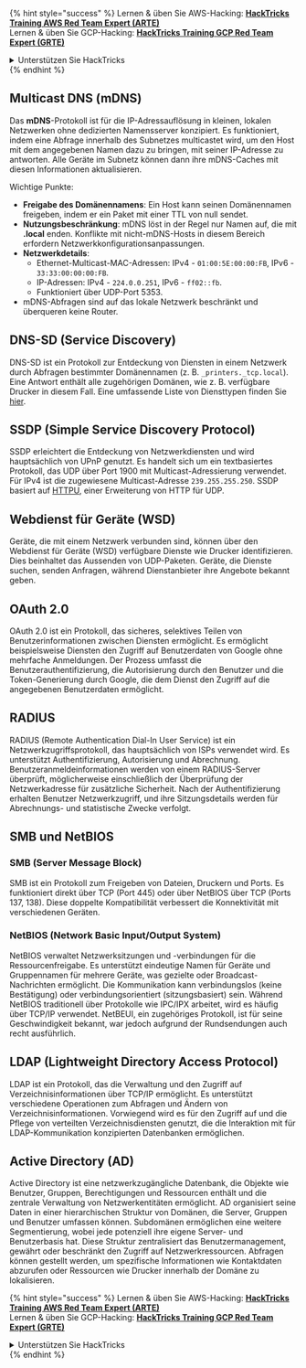 {% hint style="success" %}
Lernen & üben Sie AWS-Hacking: <img src="/.gitbook/assets/arte.png" alt="" data-size="line">[**HackTricks Training AWS Red Team Expert (ARTE)**](https://training.hacktricks.xyz/courses/arte)<img src="/.gitbook/assets/arte.png" alt="" data-size="line">\
Lernen & üben Sie GCP-Hacking: <img src="/.gitbook/assets/grte.png" alt="" data-size="line">[**HackTricks Training GCP Red Team Expert (GRTE)**<img src="/.gitbook/assets/grte.png" alt="" data-size="line">](https://training.hacktricks.xyz/courses/grte)

<details>

<summary>Unterstützen Sie HackTricks</summary>

* Überprüfen Sie die [**Abonnementpläne**](https://github.com/sponsors/carlospolop)!
* **Treten Sie der** 💬 [**Discord-Gruppe**](https://discord.gg/hRep4RUj7f) oder der [**Telegram-Gruppe**](https://t.me/peass) bei oder **folgen** Sie uns auf **Twitter** 🐦 [**@hacktricks\_live**](https://twitter.com/hacktricks\_live)**.**
* **Teilen Sie Hacking-Tricks, indem Sie PRs an die** [**HackTricks**](https://github.com/carlospolop/hacktricks) und [**HackTricks Cloud**](https://github.com/carlospolop/hacktricks-cloud) GitHub-Repositorys senden.

</details>
{% endhint %}


## Multicast DNS (mDNS)

Das **mDNS**-Protokoll ist für die IP-Adressauflösung in kleinen, lokalen Netzwerken ohne dedizierten Namensserver konzipiert. Es funktioniert, indem eine Abfrage innerhalb des Subnetzes multicastet wird, um den Host mit dem angegebenen Namen dazu zu bringen, mit seiner IP-Adresse zu antworten. Alle Geräte im Subnetz können dann ihre mDNS-Caches mit diesen Informationen aktualisieren.

Wichtige Punkte:
- **Freigabe des Domänennamens**: Ein Host kann seinen Domänennamen freigeben, indem er ein Paket mit einer TTL von null sendet.
- **Nutzungsbeschränkung**: mDNS löst in der Regel nur Namen auf, die mit **.local** enden. Konflikte mit nicht-mDNS-Hosts in diesem Bereich erfordern Netzwerkkonfigurationsanpassungen.
- **Netzwerkdetails**:
  - Ethernet-Multicast-MAC-Adressen: IPv4 - `01:00:5E:00:00:FB`, IPv6 - `33:33:00:00:00:FB`.
  - IP-Adressen: IPv4 - `224.0.0.251`, IPv6 - `ff02::fb`.
  - Funktioniert über UDP-Port 5353.
- mDNS-Abfragen sind auf das lokale Netzwerk beschränkt und überqueren keine Router.

## DNS-SD (Service Discovery)

DNS-SD ist ein Protokoll zur Entdeckung von Diensten in einem Netzwerk durch Abfragen bestimmter Domänennamen (z. B. `_printers._tcp.local`). Eine Antwort enthält alle zugehörigen Domänen, wie z. B. verfügbare Drucker in diesem Fall. Eine umfassende Liste von Diensttypen finden Sie [hier](http://www.dns-sd.org/ServiceTypes.html).

## SSDP (Simple Service Discovery Protocol)

SSDP erleichtert die Entdeckung von Netzwerkdiensten und wird hauptsächlich von UPnP genutzt. Es handelt sich um ein textbasiertes Protokoll, das UDP über Port 1900 mit Multicast-Adressierung verwendet. Für IPv4 ist die zugewiesene Multicast-Adresse `239.255.255.250`. SSDP basiert auf [HTTPU](https://en.wikipedia.org/wiki/HTTPU), einer Erweiterung von HTTP für UDP.


## Webdienst für Geräte (WSD)
Geräte, die mit einem Netzwerk verbunden sind, können über den Webdienst für Geräte (WSD) verfügbare Dienste wie Drucker identifizieren. Dies beinhaltet das Aussenden von UDP-Paketen. Geräte, die Dienste suchen, senden Anfragen, während Dienstanbieter ihre Angebote bekannt geben.

## OAuth 2.0
OAuth 2.0 ist ein Protokoll, das sicheres, selektives Teilen von Benutzerinformationen zwischen Diensten ermöglicht. Es ermöglicht beispielsweise Diensten den Zugriff auf Benutzerdaten von Google ohne mehrfache Anmeldungen. Der Prozess umfasst die Benutzerauthentifizierung, die Autorisierung durch den Benutzer und die Token-Generierung durch Google, die dem Dienst den Zugriff auf die angegebenen Benutzerdaten ermöglicht.

## RADIUS
RADIUS (Remote Authentication Dial-In User Service) ist ein Netzwerkzugriffsprotokoll, das hauptsächlich von ISPs verwendet wird. Es unterstützt Authentifizierung, Autorisierung und Abrechnung. Benutzeranmeldeinformationen werden von einem RADIUS-Server überprüft, möglicherweise einschließlich der Überprüfung der Netzwerkadresse für zusätzliche Sicherheit. Nach der Authentifizierung erhalten Benutzer Netzwerkzugriff, und ihre Sitzungsdetails werden für Abrechnungs- und statistische Zwecke verfolgt.

## SMB und NetBIOS

### SMB (Server Message Block)
SMB ist ein Protokoll zum Freigeben von Dateien, Druckern und Ports. Es funktioniert direkt über TCP (Port 445) oder über NetBIOS über TCP (Ports 137, 138). Diese doppelte Kompatibilität verbessert die Konnektivität mit verschiedenen Geräten.

### NetBIOS (Network Basic Input/Output System)
NetBIOS verwaltet Netzwerksitzungen und -verbindungen für die Ressourcenfreigabe. Es unterstützt eindeutige Namen für Geräte und Gruppennamen für mehrere Geräte, was gezielte oder Broadcast-Nachrichten ermöglicht. Die Kommunikation kann verbindungslos (keine Bestätigung) oder verbindungsorientiert (sitzungsbasiert) sein. Während NetBIOS traditionell über Protokolle wie IPC/IPX arbeitet, wird es häufig über TCP/IP verwendet. NetBEUI, ein zugehöriges Protokoll, ist für seine Geschwindigkeit bekannt, war jedoch aufgrund der Rundsendungen auch recht ausführlich.

## LDAP (Lightweight Directory Access Protocol)
LDAP ist ein Protokoll, das die Verwaltung und den Zugriff auf Verzeichnisinformationen über TCP/IP ermöglicht. Es unterstützt verschiedene Operationen zum Abfragen und Ändern von Verzeichnisinformationen. Vorwiegend wird es für den Zugriff auf und die Pflege von verteilten Verzeichnisdiensten genutzt, die die Interaktion mit für LDAP-Kommunikation konzipierten Datenbanken ermöglichen.

## Active Directory (AD)
Active Directory ist eine netzwerkzugängliche Datenbank, die Objekte wie Benutzer, Gruppen, Berechtigungen und Ressourcen enthält und die zentrale Verwaltung von Netzwerkentitäten ermöglicht. AD organisiert seine Daten in einer hierarchischen Struktur von Domänen, die Server, Gruppen und Benutzer umfassen können. Subdomänen ermöglichen eine weitere Segmentierung, wobei jede potenziell ihre eigene Server- und Benutzerbasis hat. Diese Struktur zentralisiert das Benutzermanagement, gewährt oder beschränkt den Zugriff auf Netzwerkressourcen. Abfragen können gestellt werden, um spezifische Informationen wie Kontaktdaten abzurufen oder Ressourcen wie Drucker innerhalb der Domäne zu lokalisieren.


{% hint style="success" %}
Lernen & üben Sie AWS-Hacking: <img src="/.gitbook/assets/arte.png" alt="" data-size="line">[**HackTricks Training AWS Red Team Expert (ARTE)**](https://training.hacktricks.xyz/courses/arte)<img src="/.gitbook/assets/arte.png" alt="" data-size="line">\
Lernen & üben Sie GCP-Hacking: <img src="/.gitbook/assets/grte.png" alt="" data-size="line">[**HackTricks Training GCP Red Team Expert (GRTE)**<img src="/.gitbook/assets/grte.png" alt="" data-size="line">](https://training.hacktricks.xyz/courses/grte)

<details>

<summary>Unterstützen Sie HackTricks</summary>

* Überprüfen Sie die [**Abonnementpläne**](https://github.com/sponsors/carlospolop)!
* **Treten Sie der** 💬 [**Discord-Gruppe**](https://discord.gg/hRep4RUj7f) oder der [**Telegram-Gruppe**](https://t.me/peass) bei oder **folgen** Sie uns auf **Twitter** 🐦 [**@hacktricks\_live**](https://twitter.com/hacktricks\_live)**.**
* **Teilen Sie Hacking-Tricks, indem Sie PRs an die** [**HackTricks**](https://github.com/carlospolop/hacktricks) und [**HackTricks Cloud**](https://github.com/carlospolop/hacktricks-cloud) GitHub-Repositorys senden.

</details>
{% endhint %}
